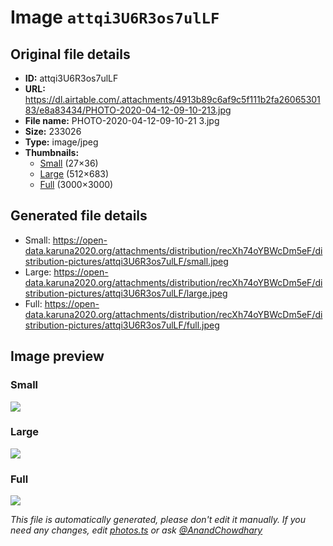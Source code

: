 # Image `attqi3U6R3os7ulLF`

## Original file details

- **ID:** attqi3U6R3os7ulLF
- **URL:** https://dl.airtable.com/.attachments/4913b89c6af9c5f111b2fa2606530183/e8a83434/PHOTO-2020-04-12-09-10-213.jpg
- **File name:** PHOTO-2020-04-12-09-10-21 3.jpg
- **Size:** 233026
- **Type:** image/jpeg
- **Thumbnails:**
  - [Small](https://dl.airtable.com/.attachmentThumbnails/f090500059c776ab1e6eb890d8306e51/d29bbc86) (27×36)
  - [Large](https://dl.airtable.com/.attachmentThumbnails/dcf87615424cefded2a970f5985fe525/42208620) (512×683)
  - [Full](https://dl.airtable.com/.attachmentThumbnails/7add6f9c0e2df95b7f403976d2862d7c/8bef980e) (3000×3000)

## Generated file details

- Small: https://open-data.karuna2020.org/attachments/distribution/recXh74oYBWcDm5eF/distribution-pictures/attqi3U6R3os7ulLF/small.jpeg
- Large: https://open-data.karuna2020.org/attachments/distribution/recXh74oYBWcDm5eF/distribution-pictures/attqi3U6R3os7ulLF/large.jpeg
- Full: https://open-data.karuna2020.org/attachments/distribution/recXh74oYBWcDm5eF/distribution-pictures/attqi3U6R3os7ulLF/full.jpeg

## Image preview

### Small

![](https://open-data.karuna2020.org/attachments/distribution/recXh74oYBWcDm5eF/distribution-pictures/attqi3U6R3os7ulLF/small.jpeg)

### Large

![](https://open-data.karuna2020.org/attachments/distribution/recXh74oYBWcDm5eF/distribution-pictures/attqi3U6R3os7ulLF/large.jpeg)

### Full

![](https://open-data.karuna2020.org/attachments/distribution/recXh74oYBWcDm5eF/distribution-pictures/attqi3U6R3os7ulLF/full.jpeg)

_This file is automatically generated, please don't edit it manually. If you need any changes, edit [photos.ts](/photos.ts) or ask [@AnandChowdhary](https://github.com/AnandChowdhary)_
